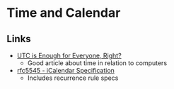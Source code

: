 # Time and Calendar

## Links
* [UTC is Enough for Everyone, Right?](https://zachholman.com/talk/utc-is-enough-for-everyone-right)
  * Good article about time in relation to computers
* [rfc5545 - iCalendar Specification](https://tools.ietf.org/html/rfc5545)
  * Includes recurrence rule specs
